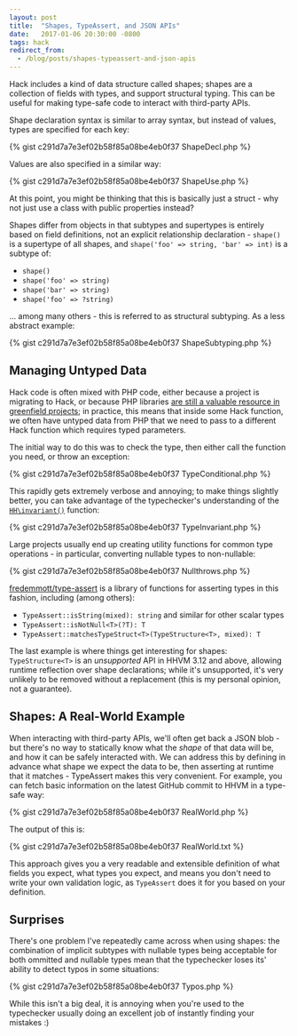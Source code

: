```yaml
---
layout: post
title:  "Shapes, TypeAssert, and JSON APIs"
date:   2017-01-06 20:30:00 -0800
tags: hack
redirect_from:
  - /blog/posts/shapes-typeassert-and-json-apis
---
```


Hack includes a kind of data structure called shapes; shapes are a collection
of fields with types, and support structural typing. This can be useful for
making type-safe code to interact with third-party APIs.

<!--more-->

Shape declaration syntax is similar to array syntax, but instead of
values, types are specified for each key:

{% gist c291d7a7e3ef02b58f85a08be4eb0f37 ShapeDecl.php %}

Values are also specified in a similar way:

{% gist c291d7a7e3ef02b58f85a08be4eb0f37 ShapeUse.php %}

At this point, you might be thinking that this is basically just
a struct - why not just use a class with public properties instead?

Shapes differ from objects in that subtypes and supertypes is entirely
based on field definitions, not an explicit relationship declaration -
`shape()` is a supertype of all shapes, and
`shape('foo' => string, 'bar' => int)` is a subtype
of:

* `shape()`
* `shape('foo' => string)`
* `shape('bar' => string)`
* `shape('foo' => ?string)`

... among many others - this is referred to as structural subtyping.
As a less abstract example:

{% gist c291d7a7e3ef02b58f85a08be4eb0f37 ShapeSubtyping.php %}

## Managing Untyped Data

Hack code is often mixed with PHP code, either because a
project is migrating to Hack, or because PHP libraries
[are still a valuable resource in greenfield projects](/blog/posts/greenfield-projects-with-hack);
in practice, this means that inside some Hack function, we often have
untyped data from PHP that we need to pass to a different Hack
function which requires typed parameters.

The initial way to do this was to check the type, then either call the
function you need, or throw an exception:

{% gist c291d7a7e3ef02b58f85a08be4eb0f37 TypeConditional.php %}

This rapidly gets extremely verbose and annoying; to make things
slightly better, you can take advantage of the typechecker's
understanding of the
[`HH\invariant()`](https://docs.hhvm.com/hack/reference/function/HH.invariant/)
function:

{% gist c291d7a7e3ef02b58f85a08be4eb0f37 TypeInvariant.php %}

Large projects usually end up creating utility functions for common
type operations - in particular, converting nullable types to
non-nullable:

{% gist c291d7a7e3ef02b58f85a08be4eb0f37 Nullthrows.php %}

[fredemmott/type-assert](https://github.com/fredemmott/type-assert/)
is a library of functions for asserting types in this fashion, including
(among others):

* `TypeAssert::isString(mixed): string` and similar
  for other scalar types
* `TypeAssert::isNotNull<T>(?T): T`
* `TypeAssert::matchesTypeStruct<T>(TypeStructure<T>, mixed): T`

The last example is where things get interesting for shapes:
`TypeStructure<T>` is an *unsupported* API
in HHVM 3.12 and above, allowing runtime reflection over shape
declarations; while it's unsupported, it's very unlikely to be
removed without a replacement (this is my personal opinion, not a
guarantee).

## Shapes: A Real-World Example

When interacting with third-party APIs, we'll often get back a JSON
blob - but there's no way to statically know what the *shape*
of that data will be, and how it can be safely interacted with. We can
address this by defining in advance what shape we expect the data to
be, then asserting at runtime that it matches - TypeAssert makes this
very convenient. For example, you can fetch basic information on
the latest GitHub commit to HHVM in a type-safe way:

{% gist c291d7a7e3ef02b58f85a08be4eb0f37 RealWorld.php %}

The output of this is:

{% gist c291d7a7e3ef02b58f85a08be4eb0f37 RealWorld.txt %}

This approach gives you a very readable and extensible definition of
what fields you expect, what types you expect, and means you don't
need to write your own validation logic, as `TypeAssert`
does it for you based on your definition.

## Surprises

There's one problem I've repeatedly came across when using shapes: the
combination of implicit subtypes with nullable types being acceptable
for both ommitted and nullable types mean that the typechecker loses
its' ability to detect typos in some situations:

{% gist c291d7a7e3ef02b58f85a08be4eb0f37 Typos.php %}

While this isn't a big deal, it is annoying when you're used to the
typechecker usually doing an excellent job of instantly finding your
mistakes :)
